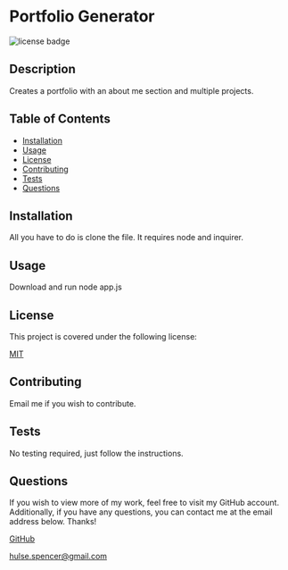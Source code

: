# Portfolio Generator

![license badge](https://img.shields.io/badge/license-MIT-brightgreen)

## Description

Creates a portfolio with an about me section and multiple projects.

## Table of Contents

- [Installation](#installation)
- [Usage](#usage)
- [License](#license)
- [Contributing](#contributing)
- [Tests](#tests)
- [Questions](#questions)
  <a name="installation"></a>

## Installation

All you have to do is clone the file. It requires node and inquirer.
<a name="usage"></a>

## Usage

Download and run node app.js
<a name="license"></a>

## License

This project is covered under the following license:

[MIT](https://www.mit.edu/~amini/LICENSE.md)

<a name="contributing"></a>

## Contributing

Email me if you wish to contribute.
<a name="tests"></a>

## Tests

No testing required, just follow the instructions.
<a name="questions"></a>

## Questions

If you wish to view more of my work, feel free to visit my GitHub account. Additionally, if you have any questions, you can contact me at the email address below. Thanks!

[GitHub](https://github.com/SpencerHulse)

<hulse.spencer@gmail.com>
